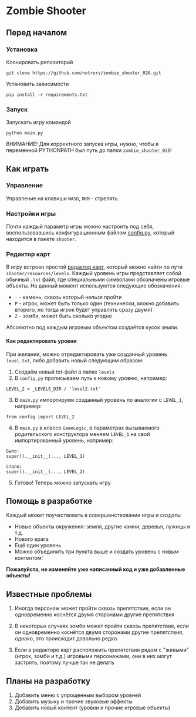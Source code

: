 # Zombie Shooter

## Перед началом

### Установка

Клонировать репозиторий
```
git clone https://github.com/notrurs/zombie_shooter_026.git
```

Установить зависимости
```
pip install -r requirements.txt
```

### Запуск

Запускать игру командой
```
python main.py
```

ВНИМАНИЕ! Для корректного запуска игры, нужно, чтобы в переменной PYTHONPATH был путь до папки `zombie_shooter_025`!

## Как играть

### Управление

Управление на клавиши `WASD`, `ЛКМ` - стрелять.


### Настройки игры

Почти каждый параметр игры можно настроить под себя, воспользовавшись конфигурационным файлом 
[config.py](shooter/config.py), который находится в пакете `shooter`.

### Редактор карт

В игру встроен простой [редактор карт](shooter/resources/levels), который можно найти по пути `shooter/resources/levels`. 
Каждый уровень игры представляет собой обычный `.txt` файл, где специальными символами обозначены
игровые объекты. На данный момент используются следующие обозначения:

* `-` - камень, сквозь который нельзя пройти
* `P` - игрок, может быть только один (технически, можно добавить второго, но тогда игрок будет управлять сразу двумя)
* `Z` - зомби, может быть сколько угодно

Абсолютно под каждым игровым объектом создаётся кусок земли.

#### Как редактировать уровни

При желании, можно отредактировать уже созданный уровень `level.txt`, либо добавить новый следующим образом:

1. Создаём новый txt-файл в папке `levels`
2. В `config.py` прописываем путь к новому уровню, например:
```
LEVEL_2 = _LEVELS_DIR / 'level2.txt'
```
3. В `main.py` импортируем созданный уровень по аналогии с `LEVEL_1`, например:
```
from config import LEVEL_2
```   
4. В `main.py` в классе `GameLogic`, в параметрах вызываемого родительского конструктора меняем `LEVEL_1` на свой 
   импортированный уровень, например:
```
Было:
super().__init__(..., LEVEL_1)

Стало:
super().__init__(..., LEVEL_2)
```
5. Готово! Теперь можно запускать игру

## Помощь в разработке

Каждый может поучаствовать в совершенствовании игры и создать:

* Новые объекты окружения: земля, другие камни, деревья, лужицы и т.д.
* Нового врага
* Ещё один уровень
* Можно объединить три пункта выше и создать уровень с новым контентом!

**Пожалуйста, не изменяйте уже написанный код и уже добавленные объекты!**

## Известные проблемы

1. Иногда персонаж может пройти сквозь препятствие, если он одновременно коснётся двумя сторонами другие препятствия

2. В некоторых случаях зомби может пройти сквозь препятствие, если он одновременно коснётся двумя сторонами другие 
   препятствия, однако, это происходит довольно редко.

3. Если в редакторе карт расположить препятствия рядом с "живыми" (игрок, зомби и т.д.) игровыми персонажами, 
   они в них могут застрять, поэтому лучше так не делать

## Планы на разработку

1. Добавить меню с упрощенным выбором уровней
2. Добавить музыку и прочие звуковые эффекты
3. Добавить новый контент (уровни и прочие игровые объекты)